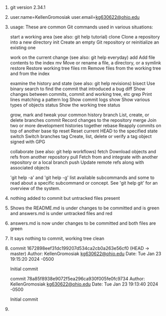 1. git version 2.34.1
2. user.name=KellenGromosiak user.email=kg630622@ohio.edu
3. usage:
    These are common Git commands used in various situations:

    start a working area (see also: git help tutorial)
   clone     Clone a repository into a new directory
   init      Create an empty Git repository or reinitialize an existing one

    work on the current change (see also: git help everyday)
   add       Add file contents to the index
   mv        Move or rename a file, a directory, or a symlink
   restore   Restore working tree files
   rm        Remove files from the working tree and from the index

    examine the history and state (see also: git help revisions)
   bisect    Use binary search to find the commit that introduced a bug
   diff      Show changes between commits, commit and working tree, etc
   grep      Print lines matching a pattern
   log       Show commit logs
   show      Show various types of objects
   status    Show the working tree status

    grow, mark and tweak your common history
   branch    List, create, or delete branches
   commit    Record changes to the repository
   merge     Join two or more development histories together
   rebase    Reapply commits on top of another base tip
   reset     Reset current HEAD to the specified state
   switch    Switch branches
   tag       Create, list, delete or verify a tag object signed with GPG

    collaborate (see also: git help workflows)
   fetch     Download objects and refs from another repository
   pull      Fetch from and integrate with another repository or a local branch
   push      Update remote refs along with associated objects

    'git help -a' and 'git help -g' list available subcommands and some
    to read about a specific subcommand or concept.
    See 'git help git' for an overview of the system.
4. nothing added to commit but untracked files present
5. Shows the README.md is under changes to be committed and     is green and answers.md is under untracked files and red
6. answers.md is now under changes to be committed and both     files are green
7. It says nothing to commit, working tree clean
8. commit 1672898eef31dc199207d534ca2cb0a263e56cf0 (HEAD ->     master)
    Author: KellenGromosiak <kg630622@ohio.edu>
    Date:   Tue Jan 23 19:15:20 2024 -0500

    Initial commit

    commit 78a85f8938e9072f5ea296ca930f005fe0fc9734
    Author: KellenGromosiak <kg630622@ohio.edu>
    Date:   Tue Jan 23 19:13:40 2024 -0500

    Initial commit
9. 
